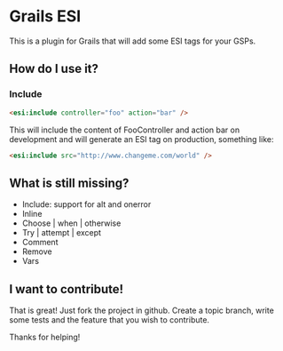 # Grails ESI

This is a plugin for Grails that will add some ESI tags for your GSPs.

## How do I use it?

### Include

```html
<esi:include controller="foo" action="bar" />
```

This will include the content of FooController and action bar on development and will generate an ESI tag on production, something like:

```html
<esi:include src="http://www.changeme.com/world" />
```

## What is still missing?

* Include: support for alt and onerror
* Inline
* Choose | when | otherwise
* Try | attempt | except
* Comment
* Remove
* Vars

## I want to contribute!

That is great! Just fork the project in github. Create a topic branch, write some tests and the feature that you wish to contribute.

Thanks for helping!
